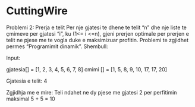 # CuttingWire
Problemi 2: Prerja e telit
Per nje gjatesi te dhene te telit “n” dhe nje liste te çmimeve per gjatesi “i”, ku (1<= i <=n), gjeni prerjen
optimale per prerjen e telit ne pjese me te vogla duke e maksimizuar profitin.
Problemi te zgjidhet permes “Programimit dinamik”.
Shembull:

Input:

gjatesia[] = [1, 2, 3, 4, 5, 6, 7, 8]
cmimi [] = [1, 5, 8, 9, 10, 17, 17, 20]

Gjatesia e telit: 4

Zgjidhja me e mire: Teli ndahet ne dy pjese me gjatesi 2 per perfitimin maksimal 5 + 5 = 10
